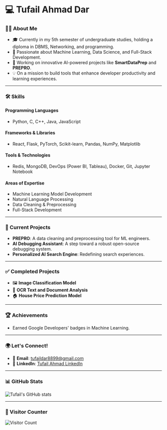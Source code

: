# 💻 Tufail Ahmad Dar

### 👨‍💻 About Me
- 🎓 Currently in my 5th semester of undergraduate studies, holding a diploma in DBMS, Networking, and programming.
- 🌟 Passionate about Machine Learning, Data Science, and Full-Stack Development.
- 🚀 Working on innovative AI-powered projects like **SmartDataPrep** and **PREPRO**.
- 💡 On a mission to build tools that enhance developer productivity and learning experiences.

---

### 🛠️ Skills
#### **Programming Languages**
- Python, C, C++, Java, JavaScript

#### **Frameworks & Libraries**
- React, Flask, PyTorch, Scikit-learn, Pandas, NumPy, Matplotlib

#### **Tools & Technologies**
- Redis, MongoDB, DevOps (Power BI, Tableau), Docker, Git, Jupyter Notebook

#### **Areas of Expertise**
- Machine Learning Model Development
- Natural Language Processing
- Data Cleaning & Preprocessing
- Full-Stack Development

---

### 🌟 Current Projects
- **PREPRO**: A data cleaning and preprocessing tool for ML engineers.
- **AI Debugging Assistant**: A step toward a robust open-source debugging system.
- **Personalized AI Search Engine**: Redefining search experiences.

---

### ✅ Completed Projects
- 🖼️ **Image Classification Model**
- 📄 **OCR Text and Document Analysis**
- 🏠 **House Price Prediction Model**

---

### 🏆 Achievements
- Earned Google Developers' badges in Machine Learning.

---

### 🌍 Let's Connect!
- 📧 **Email**: tufaildar8899@gmail.com
- 💼 **LinkedIn**: [Tufail Ahmad LinkedIn](https://www.linkedin.com/in/tufail-ahmad-329473326/)

---

### 📊 GitHub Stats
![Tufail's GitHub stats](https://github-readme-stats.vercel.app/api?username=tufail-ahmad-09&show_icons=true&theme=radical)

---

### 🌟 Visitor Counter
![Visitor Count](https://profile-counter.glitch.me/tufail-ahmad-09/count.svg)
